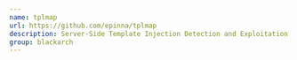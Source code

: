 ```yaml
---
name: tplmap
url: https://github.com/epinna/tplmap
description: Server-Side Template Injection Detection and Exploitation Tool. URL : https://github.com/epinna/tplmap Groups : blackarch blackarch-webapp blackarch-exploitation
group: blackarch
---
```

